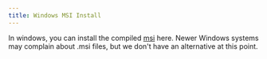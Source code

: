```yaml
---
title: Windows MSI Install
---
```

In windows, you can install the compiled [msi](https://sourceforge.net/projects/popupcad/) here.  Newer Windows systems may complain about .msi files, but we don't have an alternative at this point.

